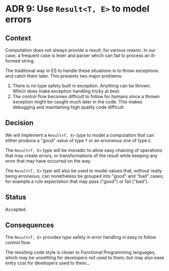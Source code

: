 # ADR 9: Use `Result<T, E>` to model errors

## Context

Computation does not always provide a result, for various reason. In our case, a frequent case is lexer and parser which can fail to process an ill-formed string.

The traditional way in ES to handle these situations is to throw exceptions and catch them later. This presents two major problems:
1. There is no type safety built in exception. Anything can be thrown. Which does make exception handling tricky at best.
2. The control flow becomes difficult to follow for humans since a thrown exception might be caught much later in the code. This makes debugging and maintaining high quality code difficult.

## Decision

We will implement a `Result<T, E>` type to model a computation that can either produce a "good" value of type `T` or an erroneous one of type `E`.

The `Result<T, E>` type will be monadic to allow easy chaining of operations that may create errors, or transformations of the result while keeping any error that may have occurred on the way.

The `Result<T, E>` type will also be used to model values that, without really being erroneous, can nonetheless be grouped into "good" and "bad" cases; for example a rule expectation that may pass ("good") or fail ("bad").  

## Status

Accepted.

## Consequences

The `Result<T, E>` provides type safety in error handling in easy to follow control flow.

The resulting code style is closer to Functional Programming languages, which may be unsettling for developers not used to them; but may also ease entry cost for developers used to them…
